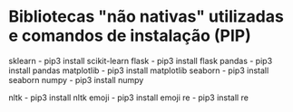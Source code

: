 # Bibliotecas "não nativas" utilizadas e comandos de instalação (PIP)

sklearn - pip3 install scikit-learn
flask - pip3 install flask 
pandas - pip3 install pandas
matplotlib - pip3 install matplotlib
seaborn - pip3 install seaborn
numpy - pip3 install numpy

nltk - pip3 install nltk
emoji - pip3 install emoji
re - pip3 install re
